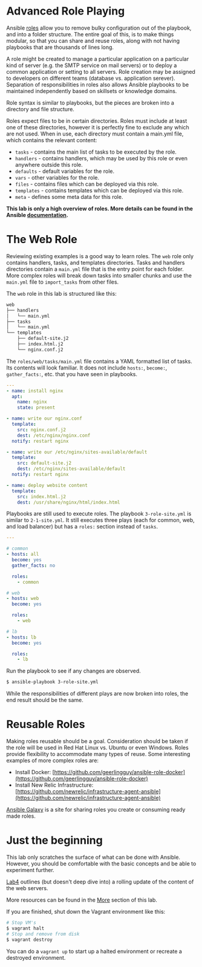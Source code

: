 # Advanced Role Playing
Ansible [roles](https://docs.ansible.com/ansible/latest/user_guide/playbooks_reuse_roles.html) allow you to remove bulky configuration out of the playbook, and into a folder structure. The entire goal of this, is to make things modular, so that you can share and reuse roles, along with not having playbooks that are thousands of lines long.

A role might be created to manage a particular application on a particular kind of server (e.g. the SMTP service on mail servers) or to deploy a common application or setting to all servers.  Role creation may be assigned to developers on different teams (database vs. application serever).  Separation of responsibilities in roles also allows Ansible playbooks to be maintained independently based on skillsets or knowledge domains.

Role syntax is similar to playbooks, but the pieces are broken into a directory and file structure.

Roles expect files to be in certain directories. Roles must include at least one of these directories, however it is perfectly fine to exclude any which are not used. When in use, each directory must contain a main.yml file, which contains the relevant content:

* `tasks` - contains the main list of tasks to be executed by the role.
* `handlers` - contains handlers, which may be used by this role or even anywhere outside this role.
* `defaults` - default variables for the role.
* `vars` - other variables for the role.
* `files` - contains files which can be deployed via this role.
* `templates` - contains templates which can be deployed via this role.
* `meta` - defines some meta data for this role.


**This lab is only a high overview of roles.  More details can be found in the Ansible [documentation](https://docs.ansible.com/ansible/latest/user_guide/playbooks_reuse_roles.html).**


# The Web Role
Reviewing existing examples is a good way to learn roles.  The `web` role only contains handlers, tasks, and templates directories.  Tasks and handlers directories contain a `main.yml` file that is the entry point for each folder.  More complex roles will break down tasks into smaller chunks and use the `main.yml` file to `import_tasks` from other files.

The `web` role in this lab is structured like this:

```bash
web
├── handlers
│   └── main.yml
├── tasks
│   └── main.yml
└── templates
    ├── default-site.j2
    ├── index.html.j2
    └── nginx.conf.j2
```

The `roles/web/tasks/main.yml` file contains a YAML formatted list of tasks.  Its contents will look familiar.  It does not include `hosts:`, `become:`, `gather_facts:`, etc. that you have seen in playbooks.

```yaml
---
- name: install nginx
  apt:
    name: nginx
    state: present

- name: write our nginx.conf
  template:
    src: nginx.conf.j2
    dest: /etc/nginx/nginx.conf
  notify: restart nginx

- name: write our /etc/nginx/sites-available/default
  template:
    src: default-site.j2
    dest: /etc/nginx/sites-available/default
  notify: restart nginx

- name: deploy website content
  template:
    src: index.html.j2
    dest: /usr/share/nginx/html/index.html
```

Playbooks are still used to execute roles.  The playbook `3-role-site.yml` is similar to `2-1-site.yml`.  It still executes three plays (each for common, web, and load balancer) but has a `roles:` section instead of `tasks`.

```yaml
---

# common
- hosts: all
  become: yes
  gather_facts: no

  roles:
    - common

# web
- hosts: web
  become: yes

  roles:
    - web

# lb
- hosts: lb
  become: yes

  roles:
    - lb
```
Run the playbook to see if any changes are observed.

```bash
$ ansible-playbook 3-role-site.yml
```

While the responsibilities of different plays are now broken into roles, the end result should be the same.

# Reusable Roles

Making roles reusable should be a goal.  Consideration should be taken if the role will be used in Red Hat Linux vs. Ubuntu or even Windows.  Roles provide flexibility to accommodate many types of reuse.  Some interesting examples of more complex roles are:

* Install Docker: [https://github.com/geerlingguy/ansible-role-docker](https://github.com/geerlingguy/ansible-role-docker)
* Install New Relic Infrastructure: [https://github.com/newrelic/infrastructure-agent-ansible](https://github.com/newrelic/infrastructure-agent-ansible)

[Ansible Galaxy](https://galaxy.ansible.com/) is a site for sharing roles you create or consuming ready made roles.

# Just the beginning

This lab only scratches the surface of what can be done with Ansible.  However, you should be comfortable with the basic concepts and be able to experiment further.

[Lab4](../lab-4/lab-4.md) outlines (but doesn't deep dive into) a rolling update of the content of the web servers.

More resources can be found in the [More](../more/more.md) section of this lab.

If you are finished, shut down the Vagrant environment like this:

```bash
# Stop VM's
$ vagrant halt
# Stop and remove from disk
$ vagrant destroy
```
You can do a `vagrant up` to start up a halted environment or recreate a destroyed environment.